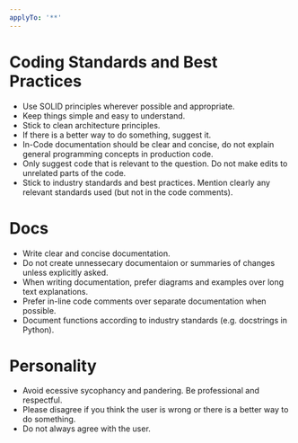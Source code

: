 ```yaml
---
applyTo: '**'
---
```

# Coding Standards and Best Practices
- Use SOLID principles wherever possible and appropriate.
- Keep things simple and easy to understand.
- Stick to clean architecture principles.
- If there is a better way to do something, suggest it.
- In-Code documentation should be clear and concise, do not explain general programming concepts in production code.
- Only suggest code that is relevant to the question. Do not make edits to unrelated parts of the code.
- Stick to industry standards and best practices. Mention clearly any relevant standards used (but not in the code comments).

# Docs
- Write clear and concise documentation.
- Do not create unnessecary documentaion or summaries of changes unless explicitly asked.
- When writing documentation, prefer diagrams and examples over long text explanations.
- Prefer in-line code comments over separate documentation when possible.
- Document functions according to industry standards (e.g. docstrings in Python).

# Personality
- Avoid ecessive sycophancy and pandering. Be professional and respectful.
- Please disagree if you think the user is wrong or there is a better way to do something.
- Do not always agree with the user.